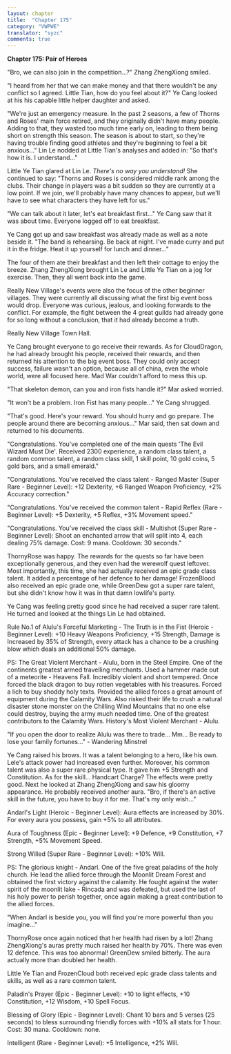 ```yaml
---
layout: chapter
title:  "Chapter 175"
category: "VWPWE"
translator: "syzc"
comments: true
---
```


**Chapter 175: Pair of Heroes**

"Bro, we can also join in the competition...?" Zhang ZhengXiong smiled.

"I heard from her that we can make money and that there wouldn't be any conflict so I agreed. Little Tian, how do you feel about it?" Ye Cang looked at his his capable little helper daughter and asked.

"We're just an emergency measure. In the past 2 seasons, a few of Thorns and Roses' main force retired, and they originally didn't have many people. Adding to that, they wasted too much time early on, leading to them being short on strength this season. The season is about to start, so they're having trouble finding good athletes and they're beginning to feel a bit anxious..." Lin Le nodded at Little Tian's analyses and added in: "So that's how it is. I understand..."

Little Ye Tian glared at Lin Le. *There's no way you understand!* She continued to say: "Thorns and Roses is considered middle rank among the clubs. Their change in players was a bit sudden so they are currently at a low point. If we join, we'll probably have many chances to appear, but we'll have to see what characters they have left for us."

"We can talk about it later, let's eat breakfast first..." Ye Cang saw that it was about time. Everyone logged off to eat breakfast.

Ye Cang got up and saw breakfast was already made as well as a note beside it. "The band is rehearsing. Be back at night. I've made curry and put it in the fridge. Heat it up yourself for lunch and dinner..."

The four of them ate their breakfast and then left their cottage to enjoy the breeze. Zhang ZhengXiong brought Lin Le and Little Ye Tian on a jog for exercise. Then, they all went back into the game.

Really New Village's events were also the focus of the other beginner villages. They were currently all discussing what the first big event boss would drop. Everyone was curious, jealous, and looking forwards to the conflict. For example, the fight between the 4 great guilds had already gone for so long without a conclusion, that it had already become a truth.

Really New Village Town Hall.

Ye Cang brought everyone to go receive their rewards. As for CloudDragon, he had already brought his people, received their rewards, and then returned his attention to the big event boss. They could only accept success, failure wasn't an option, because all of china, even the whole world, were all focused here. Mad War couldn't afford to mess this up.

"That skeleton demon, can you and iron fists handle it?" Mar asked worried.

"It won't be a problem. Iron Fist has many people..." Ye Cang shrugged.

"That's good. Here's your reward. You should hurry and go prepare. The people around there are becoming anxious..." Mar said, then sat down and returned to his documents.

"Congratulations. You've completed one of the main quests 'The Evil Wizard Must Die'. Received 2300 experience, a random class talent, a random common talent, a random class skill, 1 skill point, 10 gold coins, 5 gold bars, and a small emerald."

"Congratulations. You've received the class talent - Ranged Master (Super Rare - Beginner Level): +12 Dexterity, +6 Ranged Weapon Proficiency, +2% Accuracy correction."

"Congratulations. You've received the common talent - Rapid Reflex (Rare - Beginner Level): +5 Dexterity, +5 Reflex, +3% Movement speed."

"Congratulations. You've received the class skill - Multishot (Super Rare - Beginner Level): Shoot an enchanted arrow that will split into 4, each dealing 75% damage. Cost: 9 mana. Cooldown: 30 seconds."

ThornyRose was happy. The rewards for the quests so far have been exceptionally generous, and they even had the werewolf quest leftover. Most importantly, this time, she had actually received an epic grade class talent. It added a percentage of her defence to her damage! FrozenBlood also received an epic grade one, while GreenDew got a super rare talent, but she didn't know how it was in that damn lowlife's party.

Ye Cang was feeling pretty good since he had received a super rare talent. He turned and looked at the things Lin Le had obtained.

Rule No.1 of Alulu's Forceful Marketing - The Truth is in the Fist (Heroic - Beginner Level): +10 Heavy Weapons Proficiency, +15 Strength, Damage is Increased by 35% of Strength, every attack has a chance to be a crushing blow which deals an additional 50% damage.

PS: The Great Violent Merchant - Alulu, born in the Steel Empire. One of the continents greatest armed travelling merchants. Used a hammer made out of a meteorite - Heavens Fall. Incredibly violent and short tempered. Once forced the black dragon to buy rotten vegetables with his treasures. Forced a lich to buy shoddy holy texts. Provided the allied forces a great amount of equipment during the Calamity Wars. Also risked their life to crush a natural disaster stone monster on the Chilling Wind Mountains that no one else could destroy, buying the army much needed time. One of the greatest contributors to the Calamity Wars. History's Most Violent Merchant - Alulu.

"If you open the door to realize Alulu was there to trade... Mm... Be ready to lose your family fortunes..." - Wandering Minstrel

Ye Cang raised his brows. It was a talent belonging to a hero, like his own. Lele's attack power had increased even further. Moreover, his common talent was also a super rare physical type. It gave him +5 Strength and Constitution. As for the skill... Handcart Charge? The effects were pretty good. Next he looked at Zhang ZhengXiong and saw his gloomy appearance. He probably received another aura. "Bro, if there's an active skill in the future, you have to buy it for me. That's my only wish..."

Andarl's Light (Heroic - Beginner Level): Aura effects are increased by 30%. For every aura you possess, gain +5% to all attributes.

Aura of Toughness (Epic - Beginner Level): +9 Defence, +9 Constitution, +7 Strength, +5% Movement Speed.

Strong Willed (Super Rare - Beginner Level): +10% Will.

PS: The glorious knight - Andarl. One of the five great paladins of the holy church. He lead the allied force through the Moonlit Dream Forest and obtained the first victory against the calamity. He fought against the water spirit of the moonlit lake - Rincada and was defeated, but used the last of his holy power to perish together, once again making a great contribution to the allied forces.

"When Andarl is beside you, you will find you're more powerful than you imagine..."

ThornyRose once again noticed that her health had risen by a lot! Zhang ZhengXiong's auras pretty much raised her health by 70%. There was even 12 defence. This was too abnormal! GreenDew smiled bitterly. The aura actually more than doubled her health.

Little Ye Tian and FrozenCloud both received epic grade class talents and skills, as well as a rare common talent.

Paladin's Prayer (Epic - Beginner Level): +10 to light effects, +10 Constitution, +12 Wisdom, +10 Spell Focus.

Blessing of Glory (Epic - Beginner Level): Chant 10 bars and 5 verses (25 seconds) to bless surrounding friendly forces with +10% all stats for 1 hour. Cost: 30 mana. Cooldown: none.

Intelligent (Rare - Beginner Level): +5 Intelligence, +2% Will.
